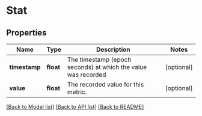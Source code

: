# Stat

## Properties
Name | Type | Description | Notes
------------ | ------------- | ------------- | -------------
**timestamp** | **float** | The timestamp (epoch seconds) at which the value was recorded | [optional] 
**value** | **float** | The recorded value for this metric. | [optional] 

[[Back to Model list]](../README.md#documentation-for-models) [[Back to API list]](../README.md#documentation-for-api-endpoints) [[Back to README]](../README.md)



